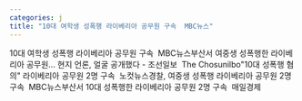 ```yaml
---
categories: j
title: "10대 여학생 성폭행 라이베리아 공무원 구속  MBC뉴스"
---
```

10대 여학생 성폭행 라이베리아 공무원 구속&nbsp;&nbsp;MBC뉴스부산서 여중생 성폭행한 라이베리아 공무원... 현지 언론, 얼굴 공개했다 - 조선일보&nbsp;&nbsp;The Chosunilbo"10대 성폭행 혐의" 라이베리아 공무원 2명 구속&nbsp;&nbsp;노컷뉴스경찰, 여중생 성폭행 라이베리아 공무원 2명 구속&nbsp;&nbsp;MBC뉴스부산서 10대 성폭행한 라이베리아 공무원 2명 구속&nbsp;&nbsp;매일경제
